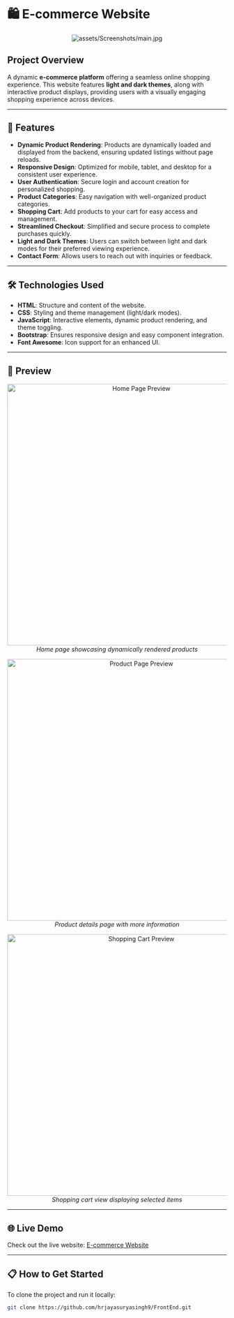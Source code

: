 # 🛍️ E-commerce Website

<p align="center">
  <img src="web.jpg" alt="assets/Screenshots/main.jpg">
</p>

## Project Overview
A dynamic **e-commerce platform** offering a seamless online shopping experience. This website features **light and dark themes**, along with interactive product displays, providing users with a visually engaging shopping experience across devices.

---

## 🚀 Features

- **Dynamic Product Rendering**: Products are dynamically loaded and displayed from the backend, ensuring updated listings without page reloads.
- **Responsive Design**: Optimized for mobile, tablet, and desktop for a consistent user experience.
- **User Authentication**: Secure login and account creation for personalized shopping.
- **Product Categories**: Easy navigation with well-organized product categories.
- **Shopping Cart**: Add products to your cart for easy access and management.
- **Streamlined Checkout**: Simplified and secure process to complete purchases quickly.
- **Light and Dark Themes**: Users can switch between light and dark modes for their preferred viewing experience.
- **Contact Form**: Allows users to reach out with inquiries or feedback.

---

## 🛠️ Technologies Used

- **HTML**: Structure and content of the website.
- **CSS**: Styling and theme management (light/dark modes).
- **JavaScript**: Interactive elements, dynamic product rendering, and theme toggling.
- **Bootstrap**: Ensures responsive design and easy component integration.
- **Font Awesome**: Icon support for an enhanced UI.

---

## 📸 Preview

<p align="center">
  <img src="assets/Screenshots/Shop.jpg" alt="Home Page Preview" width="600">
  <br>
  <em>Home page showcasing dynamically rendered products</em>
</p>

<p align="center">
  <img src="assets/Screenshots/Products.jpg" alt="Product Page Preview" width="600">
  <br>
  <em>Product details page with more information</em>
</p>

<p align="center">
  <img src="assets/Screenshots/Cart.jpg" alt="Shopping Cart Preview" width="600">
  <br>
  <em>Shopping cart view displaying selected items</em>
</p>

---

## 🌐 Live Demo

Check out the live website: [E-commerce Website](https://hrjayasuryasingh9.github.io/FrontEnd/E-commerce%20website/)

---

## 📋 How to Get Started

To clone the project and run it locally:

```bash
git clone https://github.com/hrjayasuryasingh9/FrontEnd.git
